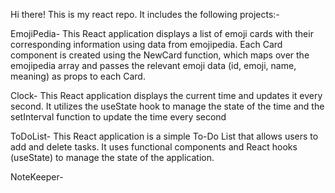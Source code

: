 Hi there!
This is my react repo. It includes the following projects:-

EmojiPedia- This React application displays a list of emoji cards with their corresponding information using data from emojipedia. Each Card component is created using the NewCard function, which maps over the emojipedia array and passes the relevant emoji data (id, emoji, name, meaning) as props to each Card.

Clock- This React application displays the current time and updates it every second. It utilizes the useState hook to manage the state of the time and the setInterval function to update the time every second

ToDoList- This React application is a simple To-Do List that allows users to add and delete tasks. It uses functional components and React hooks (useState) to manage the state of the application.

NoteKeeper- 
